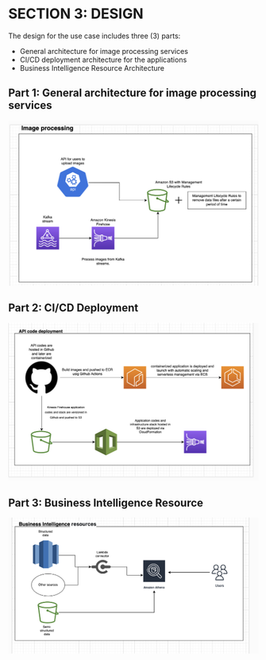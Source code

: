 # SECTION 3: DESIGN

The design for the use case includes three (3) parts:
- General architecture for image processing services 
- CI/CD deployment architecture for the applications 
- Business Intelligence Resource Architecture 

## Part 1: General architecture for image processing services

![Image Process](image_processing_architecture.png?raw=true "Title")


## Part 2: CI/CD Deployment

![CICD](cicd_deployment.png?raw=true "Title")


## Part 3: Business Intelligence Resource

![CI/CD](business_intelligence_resource.png?raw=true "Title")

